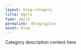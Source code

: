```yaml
---
layout: blog-category
title: Agile
type: agile
permalink: /blog/agile/
asset: blog
---
```


Category description content here

